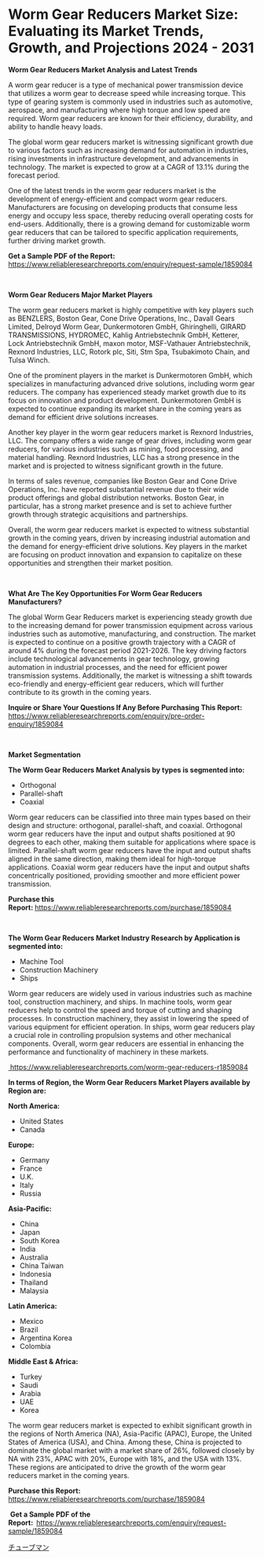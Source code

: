 <p><h1>Worm Gear Reducers Market Size: Evaluating its Market Trends, Growth, and Projections 2024 - 2031</h1></p><p><strong>Worm Gear Reducers Market Analysis and Latest Trends</strong></p>
<p><p>A worm gear reducer is a type of mechanical power transmission device that utilizes a worm gear to decrease speed while increasing torque. This type of gearing system is commonly used in industries such as automotive, aerospace, and manufacturing where high torque and low speed are required. Worm gear reducers are known for their efficiency, durability, and ability to handle heavy loads.</p><p>The global worm gear reducers market is witnessing significant growth due to various factors such as increasing demand for automation in industries, rising investments in infrastructure development, and advancements in technology. The market is expected to grow at a CAGR of 13.1% during the forecast period.</p><p>One of the latest trends in the worm gear reducers market is the development of energy-efficient and compact worm gear reducers. Manufacturers are focusing on developing products that consume less energy and occupy less space, thereby reducing overall operating costs for end-users. Additionally, there is a growing demand for customizable worm gear reducers that can be tailored to specific application requirements, further driving market growth.</p></p>
<p><strong>Get a Sample PDF of the Report:&nbsp;</strong> <a href="https://www.reliableresearchreports.com/enquiry/request-sample/1859084">https://www.reliableresearchreports.com/enquiry/request-sample/1859084</a></p>
<p>&nbsp;</p>
<p><strong>Worm Gear Reducers Major Market Players</strong></p>
<p><p>The worm gear reducers market is highly competitive with key players such as BENZLERS, Boston Gear, Cone Drive Operations, Inc., Davall Gears Limited, Delroyd Worm Gear, Dunkermotoren GmbH, Ghiringhelli, GIRARD TRANSMISSIONS, HYDROMEC, Kahlig Antriebstechnik GmbH, Ketterer, Lock Antriebstechnik GmbH, maxon motor, MSF-Vathauer Antriebstechnik, Rexnord Industries, LLC, Rotork plc, Siti, Stm Spa, Tsubakimoto Chain, and Tulsa Winch.</p><p>One of the prominent players in the market is Dunkermotoren GmbH, which specializes in manufacturing advanced drive solutions, including worm gear reducers. The company has experienced steady market growth due to its focus on innovation and product development. Dunkermotoren GmbH is expected to continue expanding its market share in the coming years as demand for efficient drive solutions increases.</p><p>Another key player in the worm gear reducers market is Rexnord Industries, LLC. The company offers a wide range of gear drives, including worm gear reducers, for various industries such as mining, food processing, and material handling. Rexnord Industries, LLC has a strong presence in the market and is projected to witness significant growth in the future.</p><p>In terms of sales revenue, companies like Boston Gear and Cone Drive Operations, Inc. have reported substantial revenue due to their wide product offerings and global distribution networks. Boston Gear, in particular, has a strong market presence and is set to achieve further growth through strategic acquisitions and partnerships.</p><p>Overall, the worm gear reducers market is expected to witness substantial growth in the coming years, driven by increasing industrial automation and the demand for energy-efficient drive solutions. Key players in the market are focusing on product innovation and expansion to capitalize on these opportunities and strengthen their market position.</p></p>
<p>&nbsp;</p>
<p><strong>What Are The Key Opportunities For Worm Gear Reducers Manufacturers?</strong></p>
<p><p>The global Worm Gear Reducers market is experiencing steady growth due to the increasing demand for power transmission equipment across various industries such as automotive, manufacturing, and construction. The market is expected to continue on a positive growth trajectory with a CAGR of around 4% during the forecast period 2021-2026. The key driving factors include technological advancements in gear technology, growing automation in industrial processes, and the need for efficient power transmission systems. Additionally, the market is witnessing a shift towards eco-friendly and energy-efficient gear reducers, which will further contribute to its growth in the coming years.</p></p>
<p><strong>Inquire or Share Your Questions If Any Before Purchasing This Report:</strong> <a href="https://www.reliableresearchreports.com/enquiry/pre-order-enquiry/1859084">https://www.reliableresearchreports.com/enquiry/pre-order-enquiry/1859084</a></p>
<p>&nbsp;</p>
<p><strong>Market Segmentation</strong></p>
<p><strong>The Worm Gear Reducers Market Analysis by types is segmented into:</strong></p>
<p><ul><li>Orthogonal</li><li>Parallel-shaft</li><li>Coaxial</li></ul></p>
<p><p>Worm gear reducers can be classified into three main types based on their design and structure: orthogonal, parallel-shaft, and coaxial. Orthogonal worm gear reducers have the input and output shafts positioned at 90 degrees to each other, making them suitable for applications where space is limited. Parallel-shaft worm gear reducers have the input and output shafts aligned in the same direction, making them ideal for high-torque applications. Coaxial worm gear reducers have the input and output shafts concentrically positioned, providing smoother and more efficient power transmission.</p></p>
<p><strong>Purchase this Report:&nbsp;</strong><a href="https://www.reliableresearchreports.com/purchase/1859084">https://www.reliableresearchreports.com/purchase/1859084</a></p>
<p>&nbsp;</p>
<p><strong>The Worm Gear Reducers Market Industry Research by Application is segmented into:</strong></p>
<p><ul><li>Machine Tool</li><li>Construction Machinery</li><li>Ships</li></ul></p>
<p><p>Worm gear reducers are widely used in various industries such as machine tool, construction machinery, and ships. In machine tools, worm gear reducers help to control the speed and torque of cutting and shaping processes. In construction machinery, they assist in lowering the speed of various equipment for efficient operation. In ships, worm gear reducers play a crucial role in controlling propulsion systems and other mechanical components. Overall, worm gear reducers are essential in enhancing the performance and functionality of machinery in these markets.</p></p>
<p><a href="https://www.reliableresearchreports.com/worm-gear-reducers-r1859084">&nbsp;https://www.reliableresearchreports.com/worm-gear-reducers-r1859084</a></p>
<p><strong>In terms of Region, the Worm Gear Reducers Market Players available by Region are:</strong></p>
<p>
    <p> <strong> North America: </strong>
        <ul>
            <li>United States</li>
            <li>Canada</li>
        </ul>
        </p> 
    <p> <strong> Europe: </strong>
        <ul>
            <li>Germany</li>
            <li>France</li>
            <li>U.K.</li>
            <li>Italy</li>
            <li>Russia</li>
        </ul>
        </p> 
    <p> <strong> Asia-Pacific: </strong>
        <ul>
            <li>China</li>
            <li>Japan</li>
            <li>South Korea</li>
            <li>India</li>
            <li>Australia</li>
            <li>China Taiwan</li>
            <li>Indonesia</li>
            <li>Thailand</li>
            <li>Malaysia</li>
        </ul>
        </p> 
    <p> <strong> Latin America: </strong>
        <ul>
            <li>Mexico</li>
            <li>Brazil</li>
            <li>Argentina Korea</li>
            <li>Colombia</li>
        </ul>
        </p> 
    <p> <strong> Middle East & Africa: </strong>
        <ul>
            <li>Turkey</li>
            <li>Saudi</li>
            <li>Arabia</li>
            <li>UAE</li>
            <li>Korea</li>
        </ul>
    </p>
    </p>
<p><p>The worm gear reducers market is expected to exhibit significant growth in the regions of North America (NA), Asia-Pacific (APAC), Europe, the United States of America (USA), and China. Among these, China is projected to dominate the global market with a market share of 26%, followed closely by NA with 23%, APAC with 20%, Europe with 18%, and the USA with 13%. These regions are anticipated to drive the growth of the worm gear reducers market in the coming years.</p></p>
<p><strong>Purchase this Report: </strong><a href="https://www.reliableresearchreports.com/purchase/1859084">https://www.reliableresearchreports.com/purchase/1859084</a></p>
<p>&nbsp;<strong>Get a Sample PDF of the Report:&nbsp;&nbsp;</strong><a href="https://www.reliableresearchreports.com/enquiry/request-sample/1859084">https://www.reliableresearchreports.com/enquiry/request-sample/1859084</a></p>
<p><strong></strong></p>
<p><p><a href="https://github.com/SarahFahey88/Market-Research-Report-List-1/blob/main/191468521739.md">チューブマン</a></p></p>